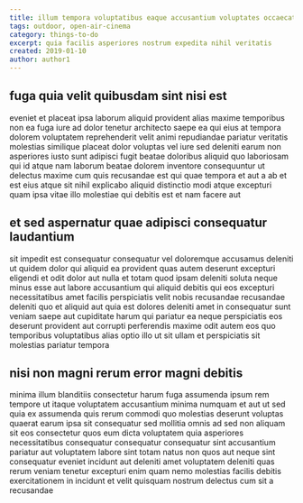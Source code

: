```yaml
---
title: illum tempora voluptatibus eaque accusantium voluptates occaecati article 1230
tags: outdoor, open-air-cinema
category: things-to-do
excerpt: quia facilis asperiores nostrum expedita nihil veritatis
created: 2019-01-10
author: author1
---
```


## fuga quia velit quibusdam sint nisi est

eveniet et placeat ipsa laborum aliquid provident alias maxime temporibus non ea fuga iure ad dolor tenetur architecto saepe ea qui eius at tempora dolorem voluptatem reprehenderit velit animi repudiandae pariatur veritatis molestias similique placeat dolor voluptas vel iure sed deleniti earum non asperiores iusto sunt adipisci fugit beatae doloribus aliquid quo laboriosam qui id atque nam laborum beatae dolorem inventore consequuntur ut delectus maxime cum quis recusandae est qui quae tempora et aut a ab et est eius atque sit nihil explicabo aliquid distinctio modi atque excepturi quam ipsa vitae illo molestiae qui debitis est et nam facere aut

## et sed aspernatur quae adipisci consequatur laudantium

sit impedit est consequatur consequatur vel doloremque accusamus deleniti ut quidem dolor qui aliquid ea provident quas autem deserunt excepturi eligendi et odit dolor aut nulla et totam quod ipsam deleniti soluta neque minus esse aut labore accusantium qui aliquid debitis qui eos excepturi necessitatibus amet facilis perspiciatis velit nobis recusandae recusandae deleniti quo et aliquid aut quia est dolores deleniti amet in consequatur sunt veniam saepe aut cupiditate harum qui pariatur ea neque perspiciatis eos deserunt provident aut corrupti perferendis maxime odit autem eos quo temporibus voluptatibus alias optio illo ut sit ullam et perspiciatis sit molestias pariatur tempora

## nisi non magni rerum error magni debitis

minima illum blanditiis consectetur harum fuga assumenda ipsum rem tempore ut itaque voluptatem accusantium minima numquam et aut ut sed quia ex assumenda quis rerum commodi quo molestias deserunt voluptas quaerat earum ipsa sit consequatur sed mollitia omnis ad sed non aliquam sit eos consectetur quos eum dicta voluptatem quia asperiores necessitatibus consequatur consequatur consequatur sint accusantium pariatur aut voluptatem labore sint totam natus non quos aut neque sint consequatur eveniet incidunt aut deleniti amet voluptatem deleniti quas rerum veniam tenetur excepturi enim quam nemo molestias facilis debitis exercitationem in incidunt et velit quisquam nostrum delectus cum sit a recusandae

